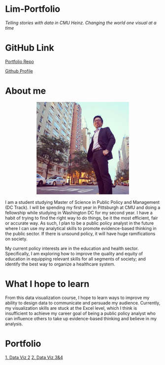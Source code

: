 # Lim-Portfolio
*Telling stories with data in CMU Heinz. Changing the world one visual at a time* 

# GitHub Link
[Portfolio Repo](https://github.com/YangLe-L/Lim-Portfolio)

[Github Profile](https://github.com/YangLe-L)

# About me
<p align="center"> 
  <img src="https://raw.githubusercontent.com/YangLe-L/Lim-Portfolio/master/Yang%20Le%20photo.jpg" width= "300">
  </p>

I am a student studying Master of Science in Public Policy and Management (DC Track). I will be spending my first year in Pittsburgh at CMU and doing a fellowship while studying in Washington DC for my second year. I have a habit of trying to find the right way to do things, be it the most efficient, fair or accurate way. As such, I plan to be a public policy analyst in the future where I can use my analytical skills to promote evidence-based thinking in the public sector. If there is unsound policy, it will have huge ramifications on society. 

My current policy interests are in the education and health sector. Specifically, I am exploring how to improve the quality and equity of education in equipping relevant skills for all segments of society; and identify the best way to organize a healthcare system.          

# What I hope to learn 
From this data visualization course, I hope to learn ways to improve my ability to design data to communicate and persuade my audience. Currently, my visualization skills are stuck at the Excel level, which I think is insufficient to achieve my career goal of being a public policy analyst who can influence others to take up evidence-based thinking and believe in my analysis.   

# Portfolio
[1. Data Viz 2](/Dataviz2.md)
[2. Data Viz 3&4](/Dataviz3&4.md)
